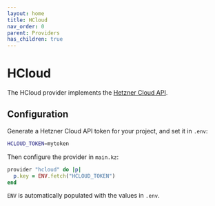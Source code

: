 ```yaml
---
layout: home
title: HCloud
nav_order: 0
parent: Providers
has_children: true
---
```


# HCloud

The HCloud provider implements the [Hetzner Cloud API](https://docs.hetzner.cloud/).

## Configuration

Generate a Hetzner Cloud API token for your project, and set it in `.env`:

```sh
HCLOUD_TOKEN=mytoken
```

Then configure the provider in `main.kz`:

```ruby
provider "hcloud" do |p|
  p.key = ENV.fetch("HCLOUD_TOKEN")
end
```

`ENV` is automatically populated with the values in `.env`.
